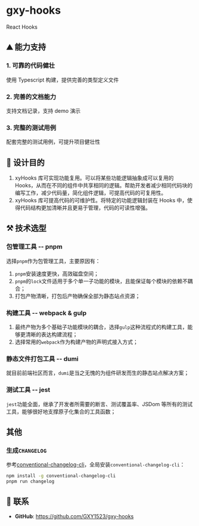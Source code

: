 # gxy-hooks

React Hooks

## ⛰️ 能力支持

### 1. 可靠的代码健壮

使用 Typescript 构建，提供完善的类型定义文件

### 2. 完善的文档能力

支持文档记录，支持 demo 演示

### 3. 完整的测试用例

配套完整的测试用例，可提升项目健壮性

## 🌟 设计目的

1. xyHooks 库可实现功能复用。可以将某些功能逻辑抽象成可以复用的 Hooks，从而在不同的组件中共享相同的逻辑。帮助开发者减少相同代码块的编写工作，减少代码量，简化组件逻辑，可提高代码的可复用性。
2. xyHooks 库可提高代码的可维护性。将特定的功能逻辑封装在 Hooks 中，使得代码结构更加清晰并且更易于管理，代码的可读性增强。

## ⚒️ 技术选型

### 包管理工具 -- pnpm

选择`pnpm`作为包管理工具，主要原因有：

1. `pnpm`安装速度更快，高效磁盘空间；
2. `pnpm`的`lock`文件适用于多个单一子功能的模块，且能保证每个模块的依赖不耦合；
3. 打包产物清晰，打包后产物确保全部为静态站点资源；

### 构建工具 -- webpack & gulp

1. 最终产物为多个基础子功能模块的耦合，选择`gulp`这种流程式的构建工具，能够更清晰的表达构建流程；
2. 选择常用的`webpack`作为构建产物的声明式接入方式；

### 静态文件打包工具 -- dumi

就目前前端社区而言，`dumi`是当之无愧的为组件研发而生的静态站点解决方案；

### 测试工具 -- jest

`jest`功能全面，继承了开发者所需要的断言、测试覆盖率、JSDom 等所有的测试工具，能够很好地支撑原子化集合的工具函数；

## 其他

### 生成`CHANGELOG`

参考[conventional-changelog-cli](https://www.npmjs.com/package/conventional-changelog-cli)，全局安装`conventional-changelog-cli`：

```bash
npm install -g conventional-changelog-cli
pnpm run changelog
```

## 📧 联系

- **GitHub**: <https://github.com/GXY1523/gxy-hooks>

</br>
